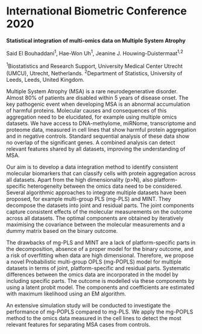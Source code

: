 # International Biometric Conference 2020

**Statistical integration of multi-omics data on Multiple System Atrophy**

Said El Bouhaddani<sup>1</sup>, Hae-Won Uh<sup>1</sup>, Jeanine J. Houwing-Duistermaat<sup>1,2</sup>

<sup>1</sup>Biostatistics and Research Support, University Medical Center Utrecht (UMCU), Utrecht, Netherlands.
<sup>2</sup>Department of Statistics, University of Leeds, Leeds, United Kingdom.

Multiple System Atrophy (MSA) is a rare neurodegenerative disorder. 
Almost 80% of patients are disabled within 5 years of disease onset. 
The key pathogenic event when developing MSA is an abnormal accumulation of harmful proteins. 
Molecular causes and consequences of this aggregation need to be elucidated, for example using multiple omics datasets. 
We have access to DNA-methylome, miRNome, transcriptome and proteome data, measured in cell lines that show harmful protein aggregation and in negative controls. 
Standard sequential analysis of these data show no overlap of the significant genes. 
A combined analysis can detect relevant features shared by all datasets, improving the understanding of MSA.

Our aim is to develop a data integration method to identify consistent molecular biomarkers that can classify cells with protein aggregation across all datasets. 
Apart from the high dimensionality (p>N), also platform-specific heterogeneity between the omics data need to be considered. 
Several algorithmic approaches to integrate multiple datasets have been proposed, for example multi-group PLS (mg-PLS) and MINT. 
They decompose the datasets into joint and residual parts. The joint components capture consistent effects of the molecular measurements on the outcome across all datasets. 
The optimal components are obtained by iteratively maximising the covariance between the molecular measurements and a dummy matrix based on the binary outcome.

The drawbacks of mg-PLS and MINT are a lack of platform-specific parts in the decomposition, absence of a proper model for the binary outcome, 
and a risk of overfitting when data are high dimensional. 
Therefore, we propose a novel Probabilistic multi-group OPLS (mg-POPLS) model for multiple datasets in terms of joint, platform-specific and residual parts. 
Systematic differences between the omics data are incorporated in the model by including specific parts. 
The outcome is modelled via these components by using a latent probit model. The components and coefficients are estimated with maximum likelihood using an EM algorithm.

An extensive simulation study will be conducted to investigate the performance of mg-POPLS compared to mg-PLS. 
We apply the mg-POPLS method to the omics data measured in the cell lines to detect the most relevant features for separating MSA cases from controls.
